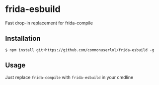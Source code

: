 # frida-esbuild

Fast drop-in replacement for frida-compile

## Installation

`$ npm install git+https://github.com/commonuserlol/frida-esbuild -g`

## Usage

Just replace `frida-compile` with `frida-esbuild` in your cmdline
